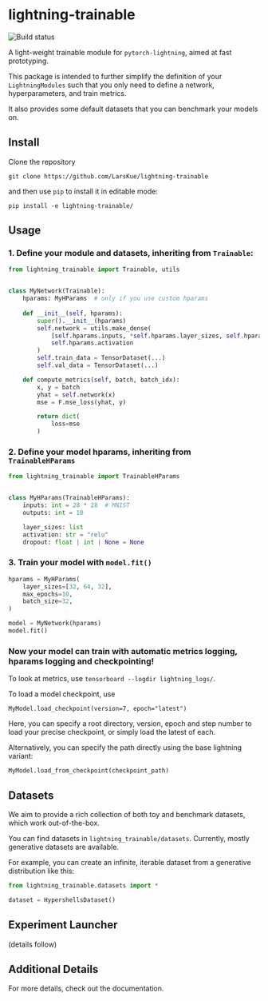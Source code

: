 # lightning-trainable

![Build status](https://github.com/LarsKue/lightning-trainable/workflows/Tests/badge.svg)

A light-weight trainable module for `pytorch-lightning`, aimed at fast prototyping.

This package is intended to further simplify the definition of your `LightningModules`
such that you only need to define a network, hyperparameters, and train metrics.

It also provides some default datasets that you can benchmark your models on.

## Install
Clone the repository

`git clone https://github.com/LarsKue/lightning-trainable`

and then use `pip` to install it in editable mode:

`pip install -e lightning-trainable/`

## Usage
### 1. Define your module and datasets, inheriting from `Trainable`:

```python
from lightning_trainable import Trainable, utils


class MyNetwork(Trainable):
    hparams: MyHParams  # only if you use custom hparams
    
    def __init__(self, hparams):
        super().__init__(hparams)
        self.network = utils.make_dense(
            [self.hparams.inputs, *self.hparams.layer_sizes, self.hparams.outputs],
            self.hparams.activation
        )
        self.train_data = TensorDataset(...)
        self.val_data = TensorDataset(...)

    def compute_metrics(self, batch, batch_idx):
        x, y = batch
        yhat = self.network(x)
        mse = F.mse_loss(yhat, y)

        return dict(
            loss=mse
        )
```

### 2. Define your model hparams, inheriting from `TrainableHParams`

```python
from lightning_trainable import TrainableHParams


class MyHParams(TrainableHParams):
    inputs: int = 28 * 28  # MNIST
    outputs: int = 10

    layer_sizes: list
    activation: str = "relu"
    dropout: float | int | None = None
```

### 3. Train your model with `model.fit()`
```python
hparams = MyHParams(
    layer_sizes=[32, 64, 32],
    max_epochs=10,
    batch_size=32,
)

model = MyNetwork(hparams)
model.fit()
```


### Now your model can train with automatic metrics logging, hparams logging and checkpointing!

To look at metrics, use `tensorboard --logdir lightning_logs/`.

To load a model checkpoint, use

```MyModel.load_checkpoint(version=7, epoch="latest")```

Here, you can specify a root directory, version, epoch and step number
to load your precise checkpoint, or simply load the latest of each.

Alternatively, you can specify the path directly using the base lightning
variant:

```MyModel.load_from_checkpoint(checkpoint_path)```

## Datasets
We aim to provide a rich collection of both toy and benchmark datasets, which work out-of-the-box.

You can find datasets in `lightning_trainable/datasets`. Currently, mostly generative datasets are available.

For example, you can create an infinite, iterable dataset from a generative distribution like this:

```python
from lightning_trainable.datasets import *

dataset = HypershellsDataset()
```

## Experiment Launcher
(details follow)

## Additional Details
For more details, check out the documentation.
